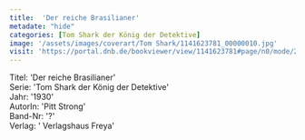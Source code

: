 ```yaml
---
title:  'Der reiche Brasilianer'
metadate: "hide"
categories: [Tom Shark der König der Detektive]
image: '/assets/images/coverart/Tom Shark/1141623781_00000010.jpg'
visit: 'https://portal.dnb.de/bookviewer/view/1141623781#page/n0/mode/2up'
---
```

Titel: 'Der reiche Brasilianer' <br>
Serie: 'Tom Shark der König der Detektive' <br>
Jahr: '1930' <br>
AutorIn: 'Pitt Strong' <br>
Band-Nr: '?' <br>
Verlag: ' Verlagshaus Freya'
